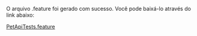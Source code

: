 O arquivo .feature foi gerado com sucesso. Você pode baixá-lo através do link abaixo:

[PetApiTests.feature](sandbox:/mnt/data/PetApiTests.feature)